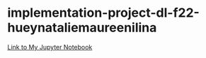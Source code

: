 # implementation-project-dl-f22-hueynataliemaureenilina
[Link to My Jupyter Notebook](https://github.com/ilnavani/ocr/blob/main/Presentation.ipynb)
